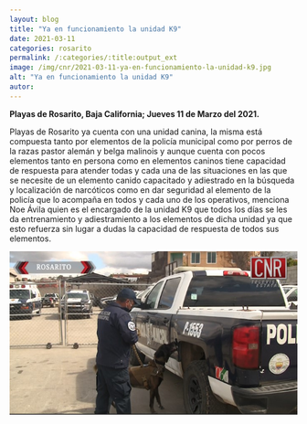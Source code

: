 ```yaml
---
layout: blog
title: "Ya en funcionamiento la unidad K9"
date: 2021-03-11
categories: rosarito
permalink: /:categories/:title:output_ext
image: /img/cnr/2021-03-11-ya-en-funcionamiento-la-unidad-k9.jpg
alt: "Ya en funcionamiento la unidad K9"
autor:
---
```


**Playas de Rosarito, Baja California; Jueves 11 de Marzo del 2021.** 

Playas de Rosarito ya cuenta con una unidad canina, la misma está compuesta tanto por elementos de la policía municipal como por perros de la razas pastor alemán y belga malinois y aunque  cuenta con pocos elementos tanto en persona como en elementos caninos tiene capacidad de respuesta para atender todas y cada una de las situaciones en las que se necesite de un elemento canido capacitado y adiestrado en la búsqueda y localización de narcóticos como en dar seguridad al elemento de la policía que lo acompaña en todos y cada uno de los operativos, menciona Noe Ávila quien es el encargado de la unidad K9 que todos los días se les da entrenamiento y adiestramiento a los elementos de dicha unidad ya que esto refuerza sin lugar a dudas la capacidad de respuesta de todos sus elementos.

<div id="carouselExampleSlidesOnly" class="carousel slide" data-ride="carousel">
  <div class="carousel-inner">
    <div class="carousel-item active">
       <img class="d-block w-100" src="/img/cnr/2021-03-11-ya-en-funcionamiento-la-unidad-k9.jpg" loading="lazy"  alt="Ya en funcionamiento la unidad K9">
    </div>
  </div>
</div>